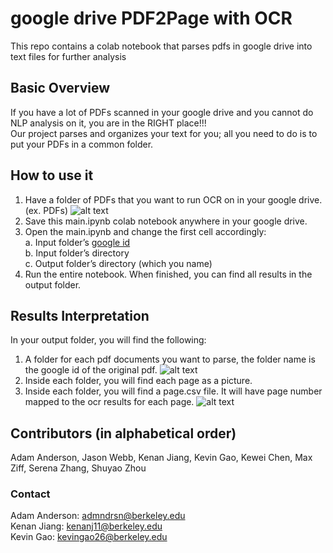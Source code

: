 # google drive PDF2Page with OCR
This repo contains a colab notebook that parses pdfs in google drive into text files for further analysis
## Basic Overview
If you have a lot of PDFs scanned in your google drive and you cannot do NLP analysis on it, you are in the RIGHT place!!!<br />
Our project parses and organizes your text for you; all you need to do is to put your PDFs in a common folder.
## How to use it
 1. Have a folder of PDFs that you want to run OCR on in your google drive. (ex. PDFs) 
 ![alt text](https://github.com/Kenan-Jiang/colab_pdf_parser/blob/main/input.jpg)
 2. Save this main.ipynb colab notebook anywhere in your google drive. 
 3. Open the main.ipynb and change the first cell accordingly:<br />
    a. Input folder’s [google id](https://ploi.io/documentation/mysql/where-do-i-get-google-drive-folder-id)<br />
    b. Input folder’s directory<br />
    c. Output folder’s directory (which you name)
 4. Run the entire notebook. When finished, you can find all results in the output folder.
## Results Interpretation 
In your output folder, you will find the following:
  1. A folder for each pdf documents you want to parse, the folder name is the google id of the original pdf.
  ![alt text](https://github.com/Kenan-Jiang/colab_pdf_parser/blob/main/output.jpg)
  2. Inside each folder, you will find each page as a picture.
  3. Inside each folder, you will find a page.csv file. It will have page number mapped to the ocr results for each page.
  ![alt text](https://github.com/Kenan-Jiang/colab_pdf_parser/blob/main/output2.jpg)
## Contributors (in alphabetical order)
Adam Anderson, Jason Webb, Kenan Jiang, Kevin Gao, Kewei Chen, Max Ziff, Serena Zhang, Shuyao Zhou
### Contact
Adam Anderson: admndrsn@berkeley.edu<br />
Kenan Jiang: kenanj11@berkeley.edu<br />
Kevin Gao: kevingao26@berkeley.edu
